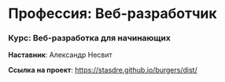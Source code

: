 # Профессия: Веб-разработчик

### Курс: Веб-разработка для начинающих

**Наставник**: Александр Несвит

**Ссылка на проект**: https://stasdre.github.io/burgers/dist/

